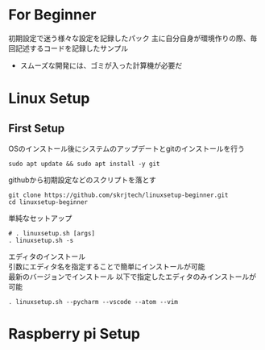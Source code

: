 # For Beginner
初期設定で迷う様々な設定を記録したパック
主に自分自身が環境作りの際、毎回記述するコードを記録したサンプル
* スムーズな開発には、ゴミが入った計算機が必要だ
# Linux Setup
## First Setup
OSのインストール後にシステムのアップデートとgitのインストールを行う
```
sudo apt update && sudo apt install -y git 
```
githubから初期設定などのスクリプトを落とす
```
git clone https://github.com/skrjtech/linuxsetup-beginner.git
cd linuxsetup-beginner
```
単純なセットアップ
```
# . linuxsetup.sh [args]
. linuxsetup.sh -s 
```
エディタのインストール \
引数にエディタ名を指定することで簡単にインストールが可能 \
最新のバージョンでインストール
以下で指定したエディタのみインストールが可能
```
. linuxsetup.sh --pycharm --vscode --atom --vim 
```
# Raspberry pi Setup

